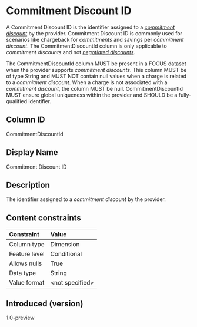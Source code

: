 # Commitment Discount ID

A Commitment Discount ID is the identifier assigned to a [*commitment discount*](#glossary:commitment-discount) by the provider. Commitment Discount ID is commonly used for scenarios like chargeback for *commitments* and savings per *commitment discount*. The CommitmentDiscountId column is only applicable to *commitment discounts* and not [*negotiated discounts*](#glossary:negotiated-discount).

The CommitmentDiscountId column MUST be present in a FOCUS dataset when the provider supports *commitment discounts*. This column MUST be of type String and MUST NOT contain null values when a charge is related to a *commitment discount*. When a charge is not associated with a *commitment discount*, the column MUST be null. CommitmentDiscountId MUST ensure global uniqueness within the provider and SHOULD be a fully-qualified identifier.

## Column ID

CommitmentDiscountId

## Display Name

Commitment Discount ID

## Description

The identifier assigned to a *commitment discount* by the provider.

## Content constraints

|    Constraint   |      Value       |
|:----------------|:-----------------|
| Column type     | Dimension        |
| Feature level   | Conditional      |
| Allows nulls    | True             |
| Data type       | String           |
| Value format    | \<not specified> |

## Introduced (version)

1.0-preview
